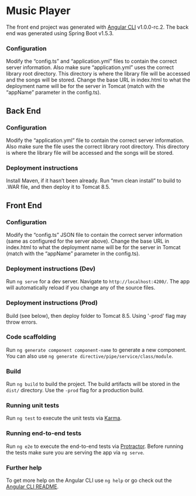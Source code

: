 # Music Player
The front end project was generated with [Angular CLI](https://github.com/angular/angular-cli) v1.0.0-rc.2. The back end was generated using Spring Boot v1.5.3.

### Configuration
Modify the “config.ts” and “application.yml” files to contain the correct server information. Also make sure “application.yml” uses the correct library root directory. This directory is where the library file will be accessed and the songs will be stored. Change the base URL in index.html to what the deployment name will be for the server in Tomcat (match with the “appName” parameter in the config.ts).

## Back End

### Configuration
Modify the “application.yml” file to contain the correct server information. Also make sure the file uses the correct library root directory. This directory is where the library file will be accessed and the songs will be stored.

### Deployment instructions
Install Maven, if it hasn’t been already. Run “mvn clean install” to build to .WAR file, and then deploy it to Tomcat 8.5.

## Front End

### Configuration
Modify the “config.ts” JSON file to contain the correct server information (same as configured for the server above). Change the base URL in index.html to what the deployment name will be for the server in Tomcat (match with the “appName” parameter in the config.ts).

### Deployment instructions (Dev)
Run `ng serve` for a dev server. Navigate to `http://localhost:4200/`. The app will automatically reload if you change any of the source files.

### Deployment instructions (Prod)
Build (see below), then deploy folder to Tomcat 8.5. Using '-prod' flag may throw errors.

### Code scaffolding
Run `ng generate component component-name` to generate a new component. You can also use `ng generate directive/pipe/service/class/module`.

### Build
Run `ng build` to build the project. The build artifacts will be stored in the `dist/` directory. Use the `-prod` flag for a production build.

### Running unit tests
Run `ng test` to execute the unit tests via [Karma](https://karma-runner.github.io).

### Running end-to-end tests
Run `ng e2e` to execute the end-to-end tests via [Protractor](http://www.protractortest.org/).
Before running the tests make sure you are serving the app via `ng serve`.

### Further help
To get more help on the Angular CLI use `ng help` or go check out the [Angular CLI README](https://github.com/angular/angular-cli/blob/master/README.md).
